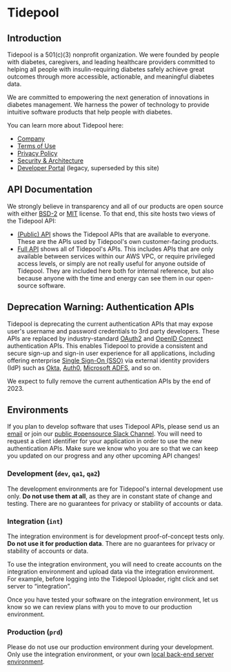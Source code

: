 # Tidepool

## Introduction

Tidepool is a 501(c)(3) nonprofit organization. We were founded by people with diabetes, caregivers, and leading healthcare providers committed to helping all people with insulin-requiring diabetes safely achieve great outcomes through more accessible, actionable, and meaningful diabetes data.

We are committed to empowering the next generation of innovations in diabetes management. We harness the power of technology to provide intuitive software products that help people with diabetes.

You can learn more about Tidepool here:

* [Company](https://www.tidepool.org/about)
* [Terms of Use](https://developer.tidepool.org/terms-of-use)
* [Privacy Policy](https://developer.tidepool.org/privacy-policy)
* [Security & Architecture](https://tidepool.org/pubsec)
* [Developer Portal](https://developer.tidepool.org) (legacy, superseded by this site)

## API Documentation

We strongly believe in transparency and all of our products are open source with either [BSD-2](https://spdx.org/licenses/BSD-2-Clause.html) or [MIT](https://spdx.org/licenses/MIT.html) license. To that end, this site hosts two views of the Tidepool API:

* [(Public) API](https://tidepool.stoplight.io/docs/tidepool-api) shows the Tidepool APIs that are available to everyone. These are the APIs used by Tidepool's own customer-facing products.
* [Full API](https://tidepool.stoplight.io/docs/tidepool-full-api) shows all of Tidepool's APIs. This includes APIs that are only available between services within our AWS VPC, or require privileged access levels, or simply are not really useful for anyone outside of Tidepool. They are included here both for internal reference, but also because anyone with the time and energy can see them in our open-source software.

## Deprecation Warning: Authentication APIs

Tidepool is deprecating the current authentication APIs that may expose user's username and password credentials to 3rd party developers. These APIs are replaced by industry-standard [OAuth2](https://oauth.net/2/) and [OpenID Connect](https://openid.net/connect/) authentication APIs. This enables Tidepool to provide a consistent and secure sign-up and sign-in user experience for all applications, including offering enterprise [Single Sign-On (SSO)](https://tidepool.atlassian.net/wiki/spaces/PUBSEC/pages/1931378716/Single+Sign+On+Federated+Authentication+and+Authorization) via external identity providers (IdP) such as [Okta](https://www.okta.com/), [Auth0](https://auth0.com/), [Microsoft ADFS](https://learn.microsoft.com/en-us/windows-server/identity/active-directory-federation-services), and so on.

We expect to fully remove the current authentication APIs by the end of 2023.

## Environments

If you plan to develop software that uses Tidepool APIs, please send us an [email](mailto:info@tidepool.org) or join our [public #opensource Slack Channel](http://public-chat.tidepool.org). You will need to request a client identifier for your application in order to use the new authentication APIs. Make sure we know who you are so that we can keep you updated on our progress and any other upcoming API changes!

### Development (`dev`, `qa1`, `qa2`)

The development environments are for Tidepool's internal development use only. **Do not use them at all**, as they are in constant state of change and testing. There are no guarantees for privacy or stability of accounts or data.

### Integration (`int`)

The integration environment is for development proof-of-concept tests only. **Do not use it for production data**. There are no guarantees for privacy or stability of accounts or data.

To use the integration environment, you will need to create accounts on the integration environment and upload data via the integration environment. For example, before logging into the Tidepool Uploader, right click and set server to “integration”.

Once you have tested your software on the integration environment, let us know so we can review plans with you to move to our production environment.

### Production (`prd`)

Please do not use our production environment during your development. Only use the integration environment, or your own [local back-end server environment](https://github.com/tidepool-org/development).
